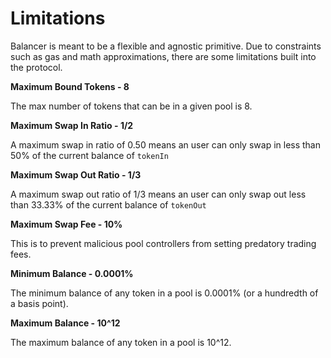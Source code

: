 # Limitations

Balancer is meant to be a flexible and agnostic primitive. Due to constraints such as gas and math approximations, there are some limitations built into the protocol.



 **Maximum Bound Tokens - 8**

The max number of tokens that can be in a given pool is 8.

**Maximum Swap In Ratio - 1/2**

A maximum swap in ratio of 0.50 means an user can only swap in less than 50% of the current balance of `tokenIn`

**Maximum Swap Out Ratio - 1/3**

A maximum swap out ratio of 1/3 means an user can only swap out less than 33.33% of the current balance of `tokenOut`

**Maximum Swap Fee - 10%**

This is to prevent malicious pool controllers from setting predatory trading fees.

**Minimum Balance - 0.0001%**

The minimum balance of any token in a pool is 0.0001% \(or a hundredth of a basis point\).

**Maximum Balance - 10^12**

The maximum balance of any token in a pool is 10^12.



